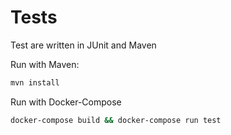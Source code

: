 # Tests

Test are written in JUnit and Maven

Run with Maven: 

```bash
mvn install
```

Run with Docker-Compose

```bash
docker-compose build && docker-compose run test
```
